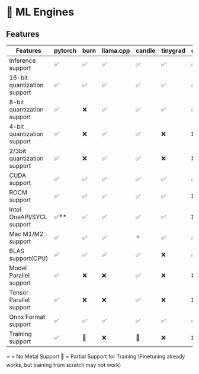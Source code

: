 # 🔧 ML Engines

## Features

| Features                    | pytorch | burn | llama.cpp | candle | tinygrad | onnxruntime | CTranslate2 |
| --------------------------- | ------- | ---- | --------- | ------ | -------- | ----------- | ----------- |
| Inference support           | ✅      | ✅   | ✅        | ✅     | ✅       | ✅          | ✅          |
| 16-bit quantization support | ✅      | ✅   | ✅        | ✅     | ✅       | ✅          | ✅          |
| 8-bit quantization support  | ✅      | ❌   | ✅        | ✅     | ✅       | ✅          | ✅          |
| 4-bit quantization support  | ✅      | ❌   | ✅        | ✅     | ❌       | ❌          | ❌          |
| 2/3bit quantization support | ✅      | ❌   | ✅        | ✅     | ❌       | ❌          | ❌          |
| CUDA support                | ✅      | ✅   | ✅        | ✅     | ✅       | ✅          | ✅          |
| ROCM support                | ✅      | ✅   | ✅        | ✅     | ✅       | ❌          | ❌          |
| Intel OneAPI/SYCL support   | ✅**    | ✅   | ✅        | ✅     | ✅       | ❌          | ❌          |
| Mac M1/M2 support           | ✅      | ✅   | ✅        | ⭐     | ✅       | ✅          | ⭐          |
| BLAS support(CPU)           | ✅      | ✅   | ✅        | ✅     | ❌       | ✅          | ✅          |
| Model Parallel support      | ✅      | ❌   | ❌        | ✅     | ❌       | ❌          | ✅          |
| Tensor Parallel support     | ✅      | ❌   | ❌        | ✅     | ❌       | ❌          | ✅          |
| Onnx Format support         | ✅      | ✅   | ✅        | ✅     | ✅       | ✅          | ❌          |
| Training support            | ✅      | 🌟   | ❌        | 🌟     | ❌       | ❌          | ❌          |

⭐ = No Metal Support
🌟 = Partial Support for Training (Finetuning already works, but training from scratch may not work)
